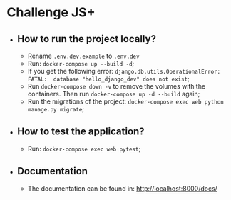 # Challenge JS+

 - How to run the project locally?
	 - 
	 - Rename `.env.dev.example` to `.env.dev`
	 - Run: `docker-compose up --build -d`;
	 - If you get the following error: `django.db.utils.OperationalError: FATAL:  database "hello_django_dev" does not exist`;
	 - Run `docker-compose down -v` to remove the volumes with the containers. Then run `docker-compose up -d --build` again; 
	 - Run the migrations of the project: `docker-compose exec web python manage.py migrate`;
 - How to test the application?
	 - 
	 - Run: `docker-compose exec web pytest`;
- Documentation
	- 
	- The documentation can be found in: [http://localhost:8000/docs/](http://localhost:8000/docs/)